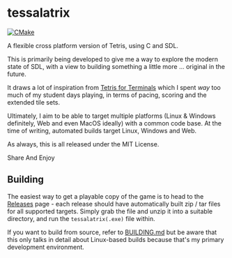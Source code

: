 # tessalatrix

[![CMake](https://github.com/ahnlak/tessalatrix/actions/workflows/cmake.yml/badge.svg)](https://github.com/ahnlak/tessalatrix/actions/workflows/cmake.yml)

A flexible cross platform version of Tetris, using C and SDL.

This is primarily being developed to give me a way to explore the modern
state of SDL, with a view to building something a little more ... original
in the future.

It draws a lot of inspiration from [Tetris for Terminals](https://github.com/MikeTaylor/tt)
which I spent *way* too much of my student days playing, in terms of pacing,
scoring and the extended tile sets.

Ultimately, I aim to be able to target multiple platforms (Linux & Windows
definitely, Web and even MacOS ideally) with a common code base. At the time
of writing, automated builds target Linux, Windows and Web.

As always, this is all released under the MIT License.

Share And Enjoy

## Building

The easiest way to get a playable copy of the game is to head to the 
[Releases](/releases) page - each release should have automatically built
zip / tar files for all supported targets. Simply grab the file and unzip it
into a suitable directory, and run the `tessalatrix(.exe)` file within.

If you want to build from source, refer to [BUILDING.md](/BUILDING.md) but be
aware that this only talks in detail about Linux-based builds because that's
my primary development environment.